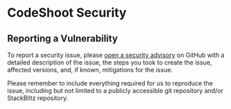 # CodeShoot Security

## Reporting a Vulnerability

To report a security issue, please [open a security advisory](https://github.com/yourusername/codeshoot/security/advisories/new) on GitHub with a detailed description of the issue, the steps you took to create the issue, affected versions, and, if known, mitigations for the issue.

Please remember to include everything required for us to reproduce the issue, including but not limited to a publicly accessible git repository and/or StackBlitz repository.

